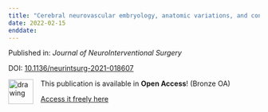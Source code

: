 ```yaml
---
title: "Cerebral neurovascular embryology, anatomic variations, and congenital brain arteriovenous lesions"
date: 2022-02-15
enddate:
---
```


Published in: *Journal of NeuroInterventional Surgery*

DOI: [10.1136/neurintsurg-2021-018607](https://doi.org/10.1136/neurintsurg-2021-018607)

<img src="https://upload.wikimedia.org/wikipedia/commons/thumb/7/77/Open_Access_logo_PLoS_transparent.svg/800px-Open_Access_logo_PLoS_transparent.svg.png" alt="drawing" width="50" align="left"/> &nbsp;&nbsp;&nbsp;This publication is available in **Open Access**! (Bronze OA)

&nbsp;&nbsp;&nbsp;<a href="https://jnis.bmj.com/content/neurintsurg/early/2022/02/14/neurintsurg-2021-018607.full.pdf">Access it freely here</a>

